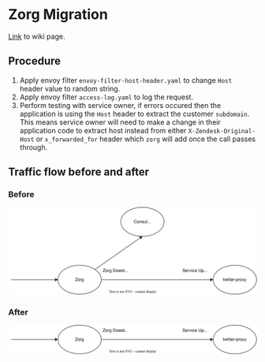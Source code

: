 # Zorg Migration

[Link](https://zendesk.atlassian.net/wiki/spaces/PGM/pages/5413177080/Process+for+migrating+ZORG+upstreams+to+Istio+routing#Step-2%3A-verify-that-the-service-does-not-depend-on-the-Host-header) to wiki page.

## Procedure
1. Apply envoy filter `envoy-filter-host-header.yaml` to change `Host` header value to random string. 
2. Apply envoy filter `access-log.yaml` to log the request. 
3. Perform testing with service owner, if errors occured then the application is using the `Host` header to extract the customer `subdomain`. This means service owner will need to make a change in their application code to extract host instead from either `X-Zendesk-Original-Host` or `x_forwarded_for` header which `zorg` will add once the call passes through.

## Traffic flow before and after

### Before 

![Before migration traffic flow](./images/before.svg)

### After

![After migration traffic flow](./images/after.svg)